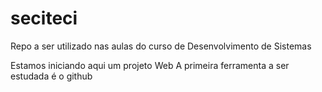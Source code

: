 # seciteci
Repo a ser utilizado nas aulas do curso de Desenvolvimento de Sistemas

Estamos iniciando aqui um projeto Web
A primeira ferramenta a ser estudada é o github
